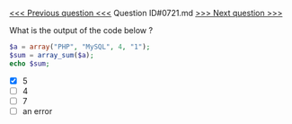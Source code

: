 [<<< Previous question <<<](0720.md)  Question ID#0721.md  [>>> Next question >>>](0722.md) 

What is the output of the code below ?
```php
$a = array("PHP", "MySQL", 4, "1");
$sum = array_sum($a);
echo $sum;
```

- [x] 5
- [ ] 4
- [ ] 7
- [ ] an error

